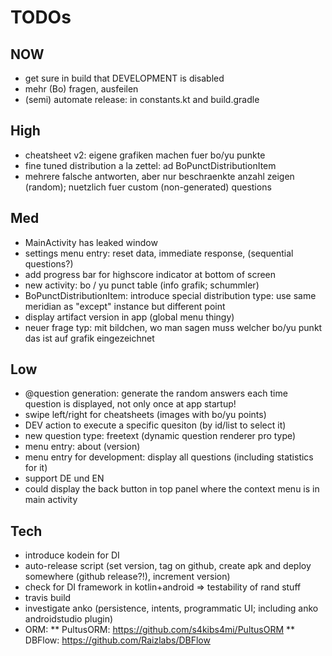 
# TODOs

## NOW
* get sure in build that DEVELOPMENT is disabled
* mehr (Bo) fragen, ausfeilen
* (semi) automate release: in constants.kt and build.gradle

## High
* cheatsheet v2: eigene grafiken machen fuer bo/yu punkte
* fine tuned distribution a la zettel: ad BoPunctDistributionItem
* mehrere falsche antworten, aber nur beschraenkte anzahl zeigen (random); nuetzlich fuer custom (non-generated) questions

## Med
* MainActivity has leaked window
* settings menu entry: reset data, immediate response, (sequential questions?)
* add progress bar for highscore indicator at bottom of screen
* new activity: bo / yu punct table (info grafik; schummler)
* BoPunctDistributionItem: introduce special distribution type: use same meridian as "except" instance but different point
* display artifact version in app (global menu thingy)
* neuer frage typ: mit bildchen, wo man sagen muss welcher bo/yu punkt das ist auf grafik eingezeichnet

## Low
* @question generation: generate the random answers each time question is displayed, not only once at app startup!
* swipe left/right for cheatsheets (images with bo/yu points)
* DEV action to execute a specific quesiton (by id/list to select it)
* new question type: freetext (dynamic question renderer pro type)
* menu entry: about (version)
* menu entry for development: display all questions (including statistics for it)
* support DE und EN
* could display the back button in top panel where the context menu is in main activity

## Tech
* introduce kodein for DI
* auto-release script (set version, tag on github, create apk and deploy somewhere (github release?!), increment version)
* check for DI framework in kotlin+android => testability of rand stuff
* travis build
* investigate anko (persistence, intents, programmatic UI; including anko androidstudio plugin)
* ORM:
** PultusORM: https://github.com/s4kibs4mi/PultusORM
** DBFlow: https://github.com/Raizlabs/DBFlow
